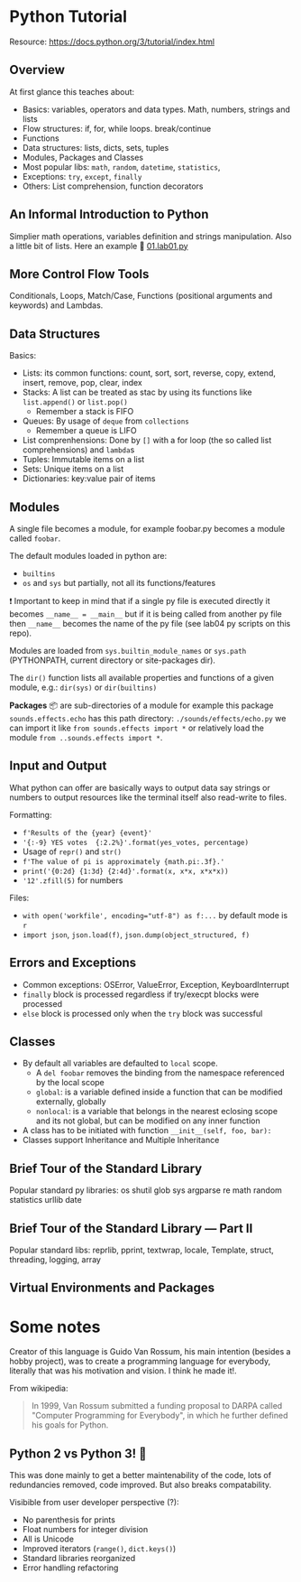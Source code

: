 # Python Tutorial
Resource: https://docs.python.org/3/tutorial/index.html

## Overview
At first glance this teaches about:
- Basics: variables, operators and data types. Math, numbers, strings and lists
- Flow structures: if, for, while loops. break/continue
- Functions
- Data structures: lists, dicts, sets, tuples
- Modules, Packages and Classes
- Most popular libs: `math`, `random`, `datetime`, `statistics`, 
- Exceptions: `try`, `except`, `finally`
- Others: List comprehension, function decorators 

## An Informal Introduction to Python
Simplier math operations, variables definition and strings manipulation. Also a little bit of lists. Here an example :link: [01.lab01.py](01.lab01.py)

## More Control Flow Tools
Conditionals, Loops, Match/Case, Functions (positional arguments and keywords) and Lambdas.

## Data Structures
Basics:
- Lists: its common functions: count, sort, sort, reverse, copy, extend, insert, remove, pop, clear, index
- Stacks: A list can be treated as stac by using its functions like `list.append()` or `list.pop()`
    - Remember a stack is FIFO
- Queues: By usage of `deque` from `collections`
    - Remember a queue is LIFO
- List comprenhensions: Done by `[]` with a for loop (the so called list comprehensions) and `lambda`s
- Tuples: Immutable items on a list
- Sets: Unique items on a list
- Dictionaries: key:value pair of items

## Modules
A single file becomes a module, for example foobar.py becomes a module called `foobar`.

The default modules loaded in python are:
- `builtins`
- `os` and `sys` but partially, not all its functions/features

:exclamation: Important to keep in mind that if a single py file is executed directly it becomes `__name__ = __main__` but if it is being called from another py file then `__name__` becomes the name of the py file (see lab04 py scripts on this repo).

Modules are loaded from `sys.builtin_module_names` or `sys.path` (PYTHONPATH, current directory or site-packages dir).

The `dir()` function lists all available properties and functions of a given module, e.g.: `dir(sys)` or `dir(builtins)`

**Packages** :package: are sub-directories of a module for example this package `sounds.effects.echo` has this path directory: `./sounds/effects/echo.py` we can import it like `from sounds.effects import *` or relatively load the module `from ..sounds.effects import *`.

## Input and Output
What python can offer are basically ways to output data say strings or numbers to output resources like the terminal itself also read-write to files.

Formatting:
- `f'Results of the {year} {event}'`
- `'{:-9} YES votes  {:2.2%}'.format(yes_votes, percentage)`
- Usage of `repr()` and `str()`
- `f'The value of pi is approximately {math.pi:.3f}.'`
- `print('{0:2d} {1:3d} {2:4d}'.format(x, x*x, x*x*x))`
- `'12'.zfill(5)` for numbers

Files:
- `with open('workfile', encoding="utf-8") as f:...` by default mode is `r`
- `import json`, `json.load(f)`, `json.dump(object_structured, f)`

## Errors and Exceptions
- Common exceptions: OSError, ValueError, Exception, KeyboardInterrupt
- `finally` block is processed regardless if try/execpt blocks were processed
- `else` block is processed only when the `try` block was successful
## Classes
- By default all variables are defaulted to `local` scope.
    - A `del foobar` removes the binding from the namespace referenced by the local scope
    - `global`: is a variable defined inside a function that can be modified externally, globally
    - `nonlocal`: is a variable that belongs in the nearest eclosing scope and its not global, but can be modified on any inner function
- A class has to be initiated with function `__init__(self, foo, bar):`
- Classes support Inheritance and Multiple Inheritance
## Brief Tour of the Standard Library
Popular standard py libraries: os shutil glob sys argparse re math random statistics urllib date
## Brief Tour of the Standard Library — Part II
Popular standard libs: reprlib, pprint, textwrap, locale, Template, struct, threading, logging, array
## Virtual Environments and Packages

# Some notes
Creator of this language is Guido Van Rossum, his main intention (besides a hobby project), was to create a programming language for everybody, literally that was his motivation and vision. I think he made it!.

From wikipedia:
> In 1999, Van Rossum submitted a funding proposal to DARPA called "Computer Programming for Everybody", in which he further defined his goals for Python.

## Python 2 vs Python 3! :boxing_glove:
This was done mainly to get a better maintenability of the code, lots of redundancies removed, code improved. But also breaks compatability.

Visibible from user developer perspective (?):
- No parenthesis for prints
- Float numbers for integer division
- All is Unicode
- Improved iterators (`range()`, `dict.keys()`)
- Standard libraries reorganized
- Error handling refactoring
